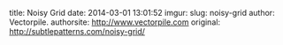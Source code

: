 title: Noisy Grid
date: 2014-03-01 13:01:52
imgur: 
slug: noisy-grid
author: Vectorpile.
authorsite: http://www.vectorpile.com
original: http://subtlepatterns.com/noisy-grid/
